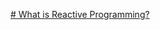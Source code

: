 [# What is Reactive Programming?](https://blog.redelastic.com/what-is-reactive-programming-bc9fa7f4a7fc)


<!--stackedit_data:
eyJoaXN0b3J5IjpbMTY0MTI4OTc3N119
-->